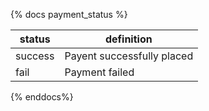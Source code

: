 {% docs payment_status %}

| status         | definition                                       |
| -------------- | ------------------------------------------------ |
| success        | Payent successfully placed                       |
| fail           | Payment failed                                   |

{% enddocs%}